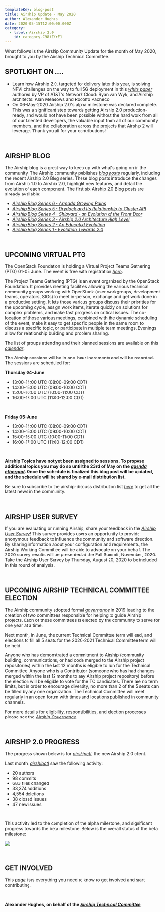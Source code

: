 ```yaml
---
templateKey: blog-post
title: Airship Update - May 2020
author: Alexander Hughes
date: 2020-05-15T12:00:00.000Z
category: 
  - label: Airship 2.0
    id: category-C98iZYrE1
---
```


What follows is the Airship Community Update for the month of May 2020, brought to you by the Airship Technical
Committee.<!-- more -->

## **SPOTLIGHT ON ....**

- Learn how Airship 2.0, targeted for delivery later this year, is solving NFVi challenges on the way to full 5G
  deployment in this [*white paper*](https://www.airshipit.org/blog/airship2-whitepaper/) authored by VP of AT&T's
  Network Cloud: Ryan van Wyk, and Airship architects: Alan Meadows and Rodolfo Pacheco.
- On 06-May-2020 Airship 2.0's alpha milestone was declared complete. This was a significant step towards getting
  Airship 2.0 production-ready, and would not have been possible without the hard work from all of our talented
  developers, the valuable input from all of our community members, and the collaboration across the projects that
  Airship 2 will leverage. Thank you all for your contributions!

<br>

## **AIRSHIP BLOG**

The Airship blog is a great way to keep up with what's going on in the community. The Airship community publishes
[*blog posts*](https://www.airshipit.org/blog/) regularly, including the recent Airship 2.0 Blog series. These blog
posts introduce the changes from Airship 1.0 to Airship 2.0, highlight new features, and detail the evolution of each
component. The first six Airship 2.0 Blog posts are already available:

- [*Airship Blog Series 6 - Armada Growing Pains*](
   https://www.airshipit.org/blog/airship-blog-series-6-armada-growing-pains.html)
- [*Airship Blog Series 5 - Drydock and Its Relationship to Cluster API*](
  https://www.airshipit.org/blog/airship-blog-series-5-drydock-and-its-relationship-to-cluster-api.html)
- [*Airship Blog Series 4 - Shipyard - an Evolution of the Front Door*](
   https://www.airshipit.org/blog/airship-blog-series-4-shipyard-an-evolution-of-the-front-door.html)
- [*Airship Blog Series 3 - Airship 2.0 Architecture High Level*](
   https://www.airshipit.org/blog/airship-blog-series-3-airship-2.0-architecture-high-level.html)
- [*Airship Blog Series 2 - An Educated Evolution*](
   https://www.airshipit.org/blog/airship-blog-series-2-an-educated-evolution.html)
- [*Airship Blog Series 1 - Evolution Towards 2.0*](
  https://www.airshipit.org/blog/airship-blog-series-1-evolution-towards-2.0.html)

<br>

## **UPCOMING VIRTUAL PTG**

The OpenStack Foundation is holding a Virtual Project Teams Gathering (PTG) 01-05 June. The event is free with
registration [*here*](https://www.eventbrite.com/e/virtual-project-teams-gathering-june-2020-tickets-103456996662).

The Project Teams Gathering (PTG) is an event organized by the OpenStack Foundation. It provides meeting facilities
allowing the various technical community groups working with OpenStack (user workgroups, development teams, operators,
SIGs) to meet in-person, exchange and get work done in a productive setting. It lets those various groups discuss their
priorities for the upcoming cycle, assign work items, iterate quickly on solutions for complex problems, and make fast
progress on critical issues. The co-location of those various meetings, combined with the dynamic scheduling of the
event, make it easy to get specific people in the same room to discuss a specific topic, or participate in multiple team
meetings. Evenings allow for relationship building and problem sharing.

The list of groups attending and their planned sessions are available on this [*calendar*](
https://object-storage-ca-ymq-1.vexxhost.net/swift/v1/6e4619c416ff4bd19e1c087f27a43eea/www-assets-prod/ptg/PTG2020-Schedule.pdf).

The Airship sessions will be in one-hour increments and will be recorded. The sessions are scheduled for:

**Thursday 04-June**
- 13:00-14:00 UTC (08:00-09:00 CDT)
- 14:00-15:00 UTC (09:00-10:00 CDT)
- 15:00-16:00 UTC (10:00-11:00 CDT)
- 16:00-17:00 UTC (11:00-12:00 CDT)

<br>

**Friday 05-June**
- 13:00-14:00 UTC (08:00-09:00 CDT)
- 14:00-15:00 UTC (09:00-10:00 CDT)
- 15:00-16:00 UTC (10:00-11:00 CDT)
- 16:00-17:00 UTC (11:00-12:00 CDT)

<br>

**Airship Topics have not yet been assigned to sessions. To propose additional topics you may do so until the 23rd of
May on the [*agenda etherpad*](https://etherpad.opendev.org/p/airship-virtual-ptg-2020). Once the schedule is finalized
this blog post will be updated, and the schedule will be shared by e-mail distribution list.**

Be sure to subscribe to the airship-discuss distribution list [*here*](
http://lists.airshipit.org/cgi-bin/mailman/listinfo) to get all the latest news in the community.

<br>

## **AIRSHIP USER SURVEY**

If you are evaluating or running Airship, share your feedback in the [*Airship User Survey*](
https://www.surveymonkey.com/r/YKZ9NC2)! This survey provides users an opportunity to provide anonymous feedback to
influence the community and software direction. By sharing information about your configuration and requirements, the
Airship Working Committee will be able to advocate on your behalf. The 2020 survey results will be presented at the Fall
Summit, November, 2020. Take the Airship User Survey by Thursday, August 20, 2020 to be included in this round of
analysis.

<br>

## **UPCOMING AIRSHIP TECHNICAL COMMITTEE ELECTION**

The Airship community adopted formal [*governance*](https://opendev.org/airship/governance) in 2019 leading to the
creation of two committees responsible for helping to guide Airship projects. Each of these committees is elected by
the community to serve for one year at a time.

Next month, in June, the current Technical Committee term will end, and elections to fill all 5 seats for the 2020-2021
Technical Committee term will be held.

Anyone who has demonstrated a commitment to Airship (community building, communications, or had code merged to the
Airship project repositories) within the last 12 months is eligible to run for the Technical Committee. Anyone who is a
Contributor (someone who has had changes merged within the last 12 months to any Airship project repository) before the
election will be eligible to vote for the TC candidates. There are no term limits, but in order to encourage diversity,
no more than 2 of the 5 seats can be filled by any one organization. The Technical Committee will meet regularly in an
open forum with times and locations published in community channels.

For more details for eligibility, responsibilities, and election processes please see the [*Airship Governance*](
https://opendev.org/airship/governance).

<br>

## **AIRSHIP 2.0 PROGRESS**

The progress shown below is for [*airshipctl*](https://opendev.org/airship/airshipctl), the new Airship 2.0 client.

Last month, [*airshipctl*](https://opendev.org/airship/airshipctl) saw the following activity:
- 20 authors
- 98 commits
- 683 files changed
- 33,374 additions
- 4,554 deletions
- 38 closed issues
- 47 new issues

<br>

This activity led to the completion of the alpha milestone, and significant progress towards the beta milestone. Below
is the overall status of the beta milestone:

![](/images/beta_status_may_2020.png)

<br>

## **GET INVOLVED**

This [*page*](https://www.airshipit.org/community/) lists everything you need to know to get involved and start
contributing. 

<br>

**Alexander Hughes, on behalf of the [*Airship Technical Committee*](
https://wiki.openstack.org/wiki/Airship/Airship-TC)**
